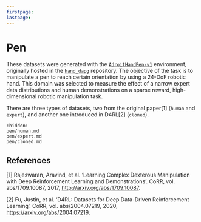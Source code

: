 ```yaml
---
firstpage:
lastpage:
---
```


# Pen

These datasets were generated with the [`AdroitHandPen-v1`](https://robotics.farama.org/envs/adroit_hand/adroit_pen/) environment, originally hosted in the [`hand_dapg`](https://github.com/aravindr93/hand_dapg) repository. The objective of the task is to manipulate a pen to reach certain orientation by using a 24-DoF robotic hand. This domain was selected to measure the effect of a narrow expert data distributions and human demonstrations on a sparse reward, high-dimensional robotic manipulation task.

There are three types of datasets, two from the original paper[1] (`human` and `expert`), and another one introduced in D4RL[2] (`cloned`).

```{toctree}
:hidden:
pen/human.md
pen/expert.md
pen/cloned.md
```

## References

[1] Rajeswaran, Aravind, et al. ‘Learning Complex Dexterous Manipulation with Deep Reinforcement Learning and Demonstrations’. CoRR, vol. abs/1709.10087, 2017, http://arxiv.org/abs/1709.10087.

[2] Fu, Justin, et al. ‘D4RL: Datasets for Deep Data-Driven Reinforcement Learning’. CoRR, vol. abs/2004.07219, 2020, https://arxiv.org/abs/2004.07219.

